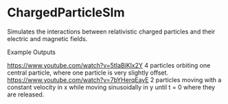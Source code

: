 # ChargedParticleSIm
 Simulates the interactions between relativistic charged particles and their electric and magnetic fields.

Example Outputs 

https://www.youtube.com/watch?v=5tIaBiKlx2Y 4 particles orbiting one central particle, where one particle is very slightly offset.
https://www.youtube.com/watch?v=7bYHerqEayE 2 particles moving with a constant velocity in x while moving sinusoidally in y until t = 0 where they are released.
